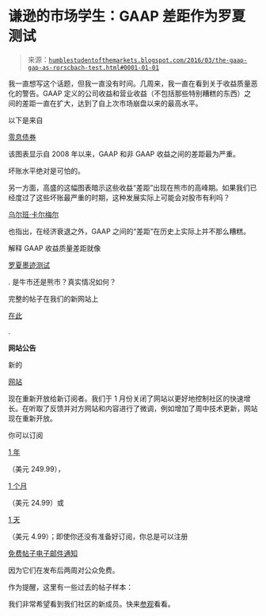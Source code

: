 <!--yml

分类：未分类

日期：2024-05-18 03:08:18

-->

# 谦逊的市场学生：GAAP 差距作为罗夏测试

> 来源：[`humblestudentofthemarkets.blogspot.com/2016/03/the-gaap-gap-as-rorscbach-test.html#0001-01-01`](https://humblestudentofthemarkets.blogspot.com/2016/03/the-gaap-gap-as-rorscbach-test.html#0001-01-01)

我一直想写这个话题，但我一直没有时间。几周来，我一直在看到关于收益质量恶化的警告。GAAP 定义的公司收益和营业收益（不包括那些特别糟糕的东西）之间的差距一直在扩大，达到了自上次市场崩盘以来的最高水平。

以下是来自

[零息债券](http://www.zerohedge.com/news/2016-03-07/non-gaap-earnings-are-about-plunge-most-2009-gaap-don-even-ask)

该图表显示自 2008 年以来，GAAP 和非 GAAP 收益之间的差距最为严重。

坏账水平绝对是可怕的。

另一方面，高盛的这幅图表暗示这些收益“差距”出现在熊市的高峰期。如果我们已经度过了这些坏账最严重的时期，这种发展实际上可能会对股市有利吗？

[乌尔班·卡尔梅尔](https://twitter.com/ukarlewitz/status/707743058129858560)

也指出，在经济衰退之外，GAAP 之间的“差距”在历史上实际上并不那么糟糕。

解释 GAAP 收益质量差距就像

[罗夏墨迹测试](https://en.wikipedia.org/wiki/Rorschach_test)

. 是牛市还是熊市？真实情况如何？

完整的帖子在我们的新网站上

[在此](https://humblestudentofthemarkets.com/2016/03/28/the-gaap-gap-as-rorscbach-test/)

.

**网站公告**

新的

[网站](https://humblestudentofthemarkets.com/)

现在重新开放给新订阅者。我们于 1 月份关闭了网站以更好地控制社区的快速增长。在听取了反馈并对方网站和内容进行了微调，例如增加了周中技术更新，网站现在重新开放。

你可以订阅

[1 年](https://humblestudentofthemarkets.com/product/annual-subscription-copy-4/)

（美元 249.99），

[1 个月](https://humblestudentofthemarkets.com/product/monthly-subscription-copy/)

（美元 24.99）或

[1 天](https://humblestudentofthemarkets.com/product/day-pass-3/)

（美元 4.99）；即使你还没有准备好订阅，你总是可以注册

[免费帖子电子邮件通知](https://humblestudentofthemarkets.com/subscribe-to-free-posts/)

因为它们在发布后两周对公众免费。

作为提醒，这里有一些过去的帖子样本：

我们非常希望看到我们社区的新成员。快来[参观](https://humblestudentofthemarkets.com/)看看。
